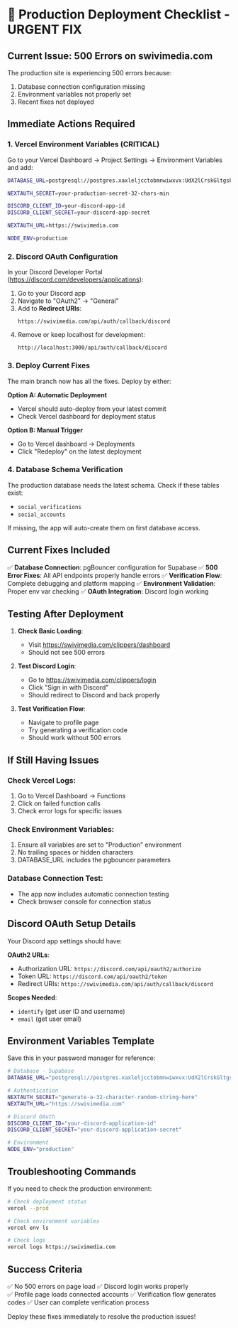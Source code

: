 # 🚀 Production Deployment Checklist - URGENT FIX

## Current Issue: 500 Errors on swivimedia.com

The production site is experiencing 500 errors because:
1. Database connection configuration missing
2. Environment variables not properly set
3. Recent fixes not deployed

## Immediate Actions Required

### 1. Vercel Environment Variables (CRITICAL)

Go to your Vercel Dashboard → Project Settings → Environment Variables and add:

```bash
DATABASE_URL=postgresql://postgres.xaxleljcctobmnwiwxvx:UdX2lCrskGltgsbH@aws-1-us-east-2.pooler.supabase.com:6543/postgres

NEXTAUTH_SECRET=your-production-secret-32-chars-min

DISCORD_CLIENT_ID=your-discord-app-id
DISCORD_CLIENT_SECRET=your-discord-app-secret

NEXTAUTH_URL=https://swivimedia.com

NODE_ENV=production
```

### 2. Discord OAuth Configuration

In your Discord Developer Portal (https://discord.com/developers/applications):

1. Go to your Discord app
2. Navigate to "OAuth2" → "General"
3. Add to **Redirect URIs**:
   ```
   https://swivimedia.com/api/auth/callback/discord
   ```
4. Remove or keep localhost for development:
   ```
   http://localhost:3000/api/auth/callback/discord
   ```

### 3. Deploy Current Fixes

The main branch now has all the fixes. Deploy by either:

**Option A: Automatic Deployment**
- Vercel should auto-deploy from your latest commit
- Check Vercel dashboard for deployment status

**Option B: Manual Trigger**
- Go to Vercel dashboard → Deployments
- Click "Redeploy" on the latest deployment

### 4. Database Schema Verification

The production database needs the latest schema. Check if these tables exist:
- `social_verifications`
- `social_accounts` 

If missing, the app will auto-create them on first database access.

## Current Fixes Included

✅ **Database Connection**: pgBouncer configuration for Supabase
✅ **500 Error Fixes**: All API endpoints properly handle errors
✅ **Verification Flow**: Complete debugging and platform mapping
✅ **Environment Validation**: Proper env var checking
✅ **OAuth Integration**: Discord login working

## Testing After Deployment

1. **Check Basic Loading**:
   - Visit https://swivimedia.com/clippers/dashboard
   - Should not see 500 errors

2. **Test Discord Login**:
   - Go to https://swivimedia.com/clippers/login
   - Click "Sign in with Discord"
   - Should redirect to Discord and back properly

3. **Test Verification Flow**:
   - Navigate to profile page
   - Try generating a verification code
   - Should work without 500 errors

## If Still Having Issues

### Check Vercel Logs:
1. Go to Vercel Dashboard → Functions
2. Click on failed function calls
3. Check error logs for specific issues

### Check Environment Variables:
1. Ensure all variables are set to "Production" environment
2. No trailing spaces or hidden characters
3. DATABASE_URL includes the pgbouncer parameters

### Database Connection Test:
- The app now includes automatic connection testing
- Check browser console for connection status

## Discord OAuth Setup Details

Your Discord app settings should have:

**OAuth2 URLs**:
- Authorization URL: `https://discord.com/api/oauth2/authorize`
- Token URL: `https://discord.com/api/oauth2/token`
- Redirect URIs: `https://swivimedia.com/api/auth/callback/discord`

**Scopes Needed**:
- `identify` (get user ID and username)
- `email` (get user email)

## Environment Variables Template

Save this in your password manager for reference:

```bash
# Database - Supabase
DATABASE_URL="postgresql://postgres.xaxleljcctobmnwiwxvx:UdX2lCrskGltgsbH@aws-1-us-east-2.pooler.supabase.com:6543/postgres"

# Authentication
NEXTAUTH_SECRET="generate-a-32-character-random-string-here"
NEXTAUTH_URL="https://swivimedia.com"

# Discord OAuth
DISCORD_CLIENT_ID="your-discord-application-id"
DISCORD_CLIENT_SECRET="your-discord-application-secret"

# Environment
NODE_ENV="production"
```

## Troubleshooting Commands

If you need to check the production environment:

```bash
# Check deployment status
vercel --prod

# Check environment variables
vercel env ls

# Check logs
vercel logs https://swivimedia.com
```

## Success Criteria

✅ No 500 errors on page load
✅ Discord login works properly  
✅ Profile page loads connected accounts
✅ Verification flow generates codes
✅ User can complete verification process

Deploy these fixes immediately to resolve the production issues!
